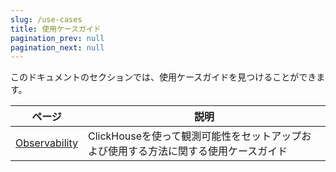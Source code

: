 ```yaml
---
slug: /use-cases
title: 使用ケースガイド
pagination_prev: null
pagination_next: null
---
```


このドキュメントのセクションでは、使用ケースガイドを見つけることができます。

| ページ                                      | 説明                                                              |
|-------------------------------------------|-------------------------------------------------------------------|
| [Observability](observability/index.md)   | ClickHouseを使って観測可能性をセットアップおよび使用する方法に関する使用ケースガイド |
